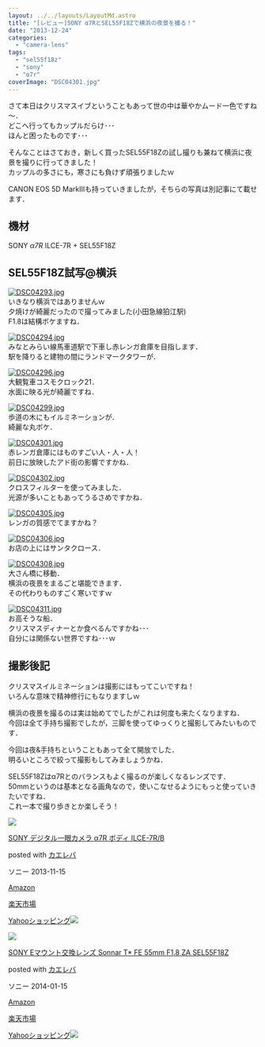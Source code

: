 ```yaml
---
layout: ../../layouts/LayoutMd.astro
title: "[レビュー]SONY α7RとSEL55F18Zで横浜の夜景を撮る！"
date: "2013-12-24"
categories: 
  - "camera-lens"
tags: 
  - "sel55f18z"
  - "sony"
  - "α7r"
coverImage: "DSC04301.jpg"
---
```


さて本日はクリスマスイブということもあって世の中は華やかムード一色ですね～．  
どこへ行ってもカップルだらけ･･･  
ほんと困ったものです･･･

そんなことはさておき，新しく買ったSEL55F18Zの試し撮りも兼ねて横浜に夜景を撮りに行ってきました！  
カップルの多さにも，寒さにも負けず頑張りましたｗ

CANON EOS 5D MarkⅢも持っていきましたが，そちらの写真は別記事にて載せます．

## 機材

SONY _α7R_ ILCE-7R + SEL55F18Z

## SEL55F18Z試写@横浜

[![DSC04293.jpg](images/11507039054_a25a7ee494_b.jpg)](http://www.flickr.com/photos/67522130@N08/11507039054/ "DSC04293.jpg")  
いきなり横浜ではありませんｗ  
夕焼けが綺麗だったので撮ってみました(小田急線狛江駅)  
F1.8は結構ボケますね．

[![DSC04294.jpg](images/11507042824_a4f5ef016c_b.jpg)](http://www.flickr.com/photos/67522130@N08/11507042824/ "DSC04294.jpg")  
みなとみらい線馬車道駅で下車し赤レンガ倉庫を目指します．  
駅を降りると建物の間にランドマークタワーが．

[![DSC04296.jpg](images/11507047184_e7eb3c4591_b.jpg)](http://www.flickr.com/photos/67522130@N08/11507047184/ "DSC04296.jpg")  
大観覧車コスモクロック21．  
水面に映る光が綺麗ですね．

[![DSC04299.jpg](images/11507050584_7e8d0530b4_b.jpg)](http://www.flickr.com/photos/67522130@N08/11507050584/ "DSC04299.jpg")  
歩道の木にもイルミネーションが．  
綺麗な丸ボケ．

[![DSC04301.jpg](images/11507031025_6f450ef9ef_b.jpg)](http://www.flickr.com/photos/67522130@N08/11507031025/ "DSC04301.jpg")  
赤レンガ倉庫にはものすごい人・人・人！  
前日に放映したアド街の影響ですかね．

[![DSC04302.jpg](images/11507120403_6647af33f2_b.jpg)](http://www.flickr.com/photos/67522130@N08/11507120403/ "DSC04302.jpg")  
クロスフィルターを使ってみました．  
光源が多いこともあってうるさめですかね．

[![DSC04305.jpg](images/11507038475_a2b9c581aa_b.jpg)](http://www.flickr.com/photos/67522130@N08/11507038475/ "DSC04305.jpg")  
レンガの質感でてますかね？

[![DSC04306.jpg](images/11507102006_ae52f158db_b.jpg)](http://www.flickr.com/photos/67522130@N08/11507102006/ "DSC04306.jpg")  
お店の上にはサンタクロース．

[![DSC04308.jpg](images/11507104996_eafd7ab50d_b.jpg)](http://www.flickr.com/photos/67522130@N08/11507104996/ "DSC04308.jpg")  
大さん橋に移動．  
横浜の夜景をまるごと堪能できます．  
その代わりものすごく寒いですｗ

[![DSC04311.jpg](images/11507112386_c528e29470_b.jpg)](http://www.flickr.com/photos/67522130@N08/11507112386/ "DSC04311.jpg")  
お高そうな船．  
クリスマスディナーとか食べるんですかね･･･  
自分には関係ない世界ですね･･･ｗ

## 撮影後記

クリスマスイルミネーションは撮影にはもってこいですね！  
いろんな意味で精神修行にもなりますしｗ

横浜の夜景を撮るのは実は始めてでしたがこれは何度も来たくなりますね．  
今回は全て手持ち撮影でしたが，三脚を使ってゆっくりと撮影してみたいものです．

今回は夜&手持ちということもあって全て開放でした．  
明るいところで絞って撮影もしてみましょうかね．

SEL55F18Zはα7Rとのバランスもよく撮るのが楽しくなるレンズです．  
50mmというのは基本となる画角なので，使いこなせるようにもっと使っていきたいですね．  
これ一本で撮り歩きとか楽しそう！

[![](images/41O6g3zCUsL._SL160_.jpg)](https://www.amazon.co.jp/exec/obidos/ASIN/B00FXKLN58/mizuka123-22/ref=nosim/)

[SONY デジタル一眼カメラ α7R ボディ ILCE-7R/B](https://www.amazon.co.jp/exec/obidos/ASIN/B00FXKLN58/mizuka123-22/ref=nosim/)

posted with [カエレバ](http://kaereba.com)

ソニー 2013-11-15

[Amazon](http://www.amazon.co.jp/gp/search?keywords=ILCE-7R%2FB&__mk_ja_JP=%83J%83%5E%83J%83i&tag=mizuka123-22 "アマゾン")

[楽天市場](http://hb.afl.rakuten.co.jp/hgc/032b53ee.4b34c5ee.0f4a541e.f440145e/?pc=http%3A%2F%2Fsearch.rakuten.co.jp%2Fsearch%2Fmall%2FILCE-7R%252FB%2F-%2Ff.1-p.1-s.1-sf.0-st.A-v.2%3Fx%3D0%26scid%3Daf_ich_link_urltxt%26m%3Dhttp%3A%2F%2Fm.rakuten.co.jp%2F "楽天市場")

[Yahooショッピング![](//ad.jp.ap.valuecommerce.com/servlet/gifbanner?sid=3066752&pid=881990642)](//ck.jp.ap.valuecommerce.com/servlet/referral?sid=3066752&pid=881990642&vc_url=http%3A%2F%2Fshopping.search.yahoo.co.jp%2Fsearch%3FuIv%3Don%26ei%3DUTF-8%26tab_ex%3Dcommerce%26slider%3D0%26va%3DILCE-7R%252FB "Yahooショッピング")

[![](images/31yMf%2BGxXVL._SL160_.jpg)](https://www.amazon.co.jp/exec/obidos/ASIN/B00FYOF61K/mizuka123-22/ref=nosim/)

[SONY Eマウント交換レンズ Sonnar T\* FE 55mm F1.8 ZA SEL55F18Z](https://www.amazon.co.jp/exec/obidos/ASIN/B00FYOF61K/mizuka123-22/ref=nosim/)

posted with [カエレバ](http://kaereba.com)

ソニー 2014-01-15

[Amazon](http://www.amazon.co.jp/gp/search?keywords=F1.8%20SEL55F18Z&__mk_ja_JP=%83J%83%5E%83J%83i&tag=mizuka123-22 "アマゾン")

[楽天市場](http://hb.afl.rakuten.co.jp/hgc/032b53ee.4b34c5ee.0f4a541e.f440145e/?pc=http%3A%2F%2Fsearch.rakuten.co.jp%2Fsearch%2Fmall%2FF1.8%2520SEL55F18Z%2F-%2Ff.1-p.1-s.1-sf.0-st.A-v.2%3Fx%3D0%26scid%3Daf_ich_link_urltxt%26m%3Dhttp%3A%2F%2Fm.rakuten.co.jp%2F "楽天市場")

[Yahooショッピング![](//ad.jp.ap.valuecommerce.com/servlet/gifbanner?sid=3066752&pid=881990642)](//ck.jp.ap.valuecommerce.com/servlet/referral?sid=3066752&pid=881990642&vc_url=http%3A%2F%2Fshopping.search.yahoo.co.jp%2Fsearch%3FuIv%3Don%26ei%3DUTF-8%26tab_ex%3Dcommerce%26slider%3D0%26va%3DF1.8%2520SEL55F18Z "Yahooショッピング")
